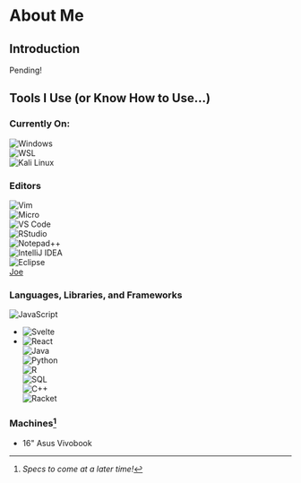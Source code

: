 # About Me

## Introduction
Pending!

## Tools I Use (or Know How to Use...)
### Currently On:
![Windows](https://img.shields.io/badge/Windows-0078D6?style=flat-square&logo=windows&logoColor=white)  
![WSL](https://img.shields.io/badge/WSL-0078D6?style=flat-square&logo=linux&logoColor=white)  
![Kali Linux](https://img.shields.io/badge/Kali%20Linux-557C94?style=flat-square&logo=kalilinux&logoColor=white)  
### Editors
![Vim](https://img.shields.io/badge/Vim-%2311AB00.svg?style=flat-square&logo=vim&logoColor=white)  
![Micro](https://img.shields.io/badge/Micro-000000?style=flat-square&logo=micro&logoColor=white)  
![VS Code](https://img.shields.io/badge/VS%20Code-007ACC?style=flat-square&logo=visualstudiocode&logoColor=white)  
![RStudio](https://img.shields.io/badge/RStudio-75AADB?style=flat-square&logo=rstudio&logoColor=white)  
![Notepad++](https://img.shields.io/badge/Notepad++-90E59A?style=flat-square&logo=notepadplusplus&logoColor=black)  
![IntelliJ IDEA](https://img.shields.io/badge/IntelliJ%20IDEA-000000.svg?style=flat-square&logo=intellij-idea&logoColor=white)  
![Eclipse](https://img.shields.io/badge/Eclipse-2C2255?style=flat-square&logo=eclipse&logoColor=white)  
[Joe](https://joe-editor.sourceforge.io)  
### Languages, Libraries, and Frameworks
![JavaScript](https://img.shields.io/badge/JavaScript-F7DF1E?style=flat-square&logo=javascript&logoColor=black)  
- ![Svelte](https://img.shields.io/badge/Svelte-FF3E00?style=flat-square&logo=svelte&logoColor=white)  
- ![React](https://img.shields.io/badge/React-61DAFB?style=flat-square&logo=react&logoColor=black)  
![Java](https://img.shields.io/badge/Java-007396?style=flat-square&logo=java&logoColor=white)  
![Python](https://img.shields.io/badge/Python-3776AB?style=flat-square&logo=python&logoColor=white)  
![R](https://img.shields.io/badge/R-276DC3?style=flat-square&logo=r&logoColor=white)  
![SQL](https://img.shields.io/badge/SQL-CC2927?style=flat-square&logo=microsoftsqlserver&logoColor=white)  
![C++](https://img.shields.io/badge/C++-00599C?style=flat-square&logo=cplusplus&logoColor=white)  
![Racket](https://img.shields.io/badge/Racket-9F1D20?style=flat-square&logo=racket&logoColor=white)  
### Machines[^1]
- 16" Asus Vivobook
[^1]: *Specs to come at a later time!*
